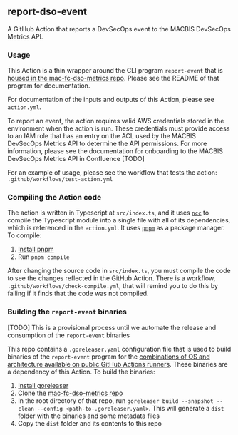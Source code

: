 ## report-dso-event

A GitHub Action that reports a DevSecOps event to the MACBIS DevSecOps Metrics API.

### Usage

This Action is a thin wrapper around the CLI program `report-event` that is [housed in the mac-fc-dso-metrics repo](https://github.com/Enterprise-CMCS/mac-fc-dso-metrics/tree/main/cmd/report-event). Please see the README of that program for documentation.

For documentation of the inputs and outputs of this Action, please see `action.yml`.

To report an event, the action requires valid AWS credentials stored in the environment when the action is run. These credentials must provide access to an IAM role that has an entry on the ACL used by the MACBIS DevSecOps Metrics API to determine the API permissions. For more information, please see the documentation for onboarding to the MACBIS DevSecOps Metrics API in Confluence [TODO]

For an example of usage, please see the workflow that tests the action: `.github/workflows/test-action.yml`

### Compiling the Action code

The action is written in Typescript at `src/index.ts`, and it uses [`ncc`](https://github.com/vercel/ncc) to compile the Typescript module into a single file with all of its dependencies, which is referenced in the `action.yml`. It uses [`pnpm`](https://pnpm.io/installation) as a package manager. To compile:

1. [Install pnpm](https://pnpm.io/installation)
2. Run `pnpm compile`

After changing the source code in `src/index.ts`, you must compile the code to see the changes reflected in the GitHub Action. There is a workflow, `.github/workflows/check-compile.yml`, that will remind you to do this by failing if it finds that the code was not compiled.

### Building the `report-event` binaries

[TODO] This is a provisional process until we automate the release and consumption of the `report-event` binaries

This repo contains a `.goreleaser.yaml` configuration file that is used to build binaries of the `report-event` program for the [combinations of OS and architecture available on public GitHub Actions runners](https://docs.github.com/en/actions/using-github-hosted-runners/about-github-hosted-runners/about-github-hosted-runners#standard-github-hosted-runners-for-public-repositories). These binaries are a dependency of this Action. To build the binaries:

1. [Install goreleaser](https://goreleaser.com/install/)
2. Clone the [mac-fc-dso-metrics repo](https://github.com/Enterprise-CMCS/mac-fc-dso-metrics)
3. In the root directory of that repo, run `goreleaser build --snapshot --clean --config <path-to-.goreleaser.yaml>`. This will generate a `dist` folder with the binaries and some metadata files
4. Copy the `dist` folder and its contents to this repo

